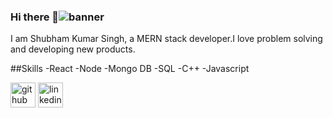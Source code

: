 ### Hi there 👋![banner](https://user-images.githubusercontent.com/48693202/114853645-a0829380-9e01-11eb-9e6d-d346a41bb1e7.png)


I am Shubham Kumar Singh, a MERN stack developer.I love problem solving and developing new products.

##Skills
-React
-Node
-Mongo DB
-SQL
-C++
-Javascript


[<img src='https://cdn.jsdelivr.net/npm/simple-icons@3.0.1/icons/github.svg' alt='github' height='40'>](https://github.com/shubham200)  [<img src='https://cdn.jsdelivr.net/npm/simple-icons@3.0.1/icons/linkedin.svg' alt='linkedin' height='40'>](https://www.linkedin.com/in/https://www.linkedin.com/in/shubham-kumar-singh-8b366a158//)  
